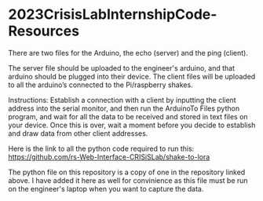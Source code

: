 # 2023CrisisLabInternshipCode-Resources


There are two files for the Arduino, the echo (server) and the ping (client).


The server file should be uploaded to the engineer's arduino, and that arduino should be plugged into their device.
The client files will be uploaded to all the arduino’s connected to the Pi/raspberry shakes.


Instructions:
Establish a connection with a client by inputting the client address into the serial monitor, and then run the ArduinoTo Files python program, and wait for all the data to be received and stored in text files on your device. Once this is over, wait a moment before you decide to establish and draw data from other client addresses.

Here is the link to all the python code required to run this: https://github.com/rs-Web-Interface-CRISiSLab/shake-to-lora

The python file on this repository is a copy of one in the repository linked above. I have added it here as well for convinience as this file must be run on the engineer's laptop when you want to capture the data. 
